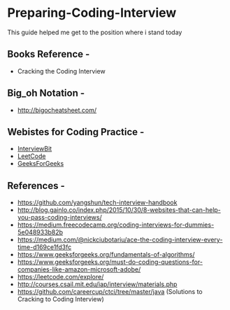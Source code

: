 # Preparing-Coding-Interview
This guide helped me get to the position where i stand today

## Books Reference -
* Cracking the Coding Interview

## Big_oh Notation -
* http://bigocheatsheet.com/

## Webistes for Coding Practice -
* [InterviewBit](https://www.interviewbit.com/)
* [LeetCode](https://leetcode.com/problemset/algorithms/)
* [GeeksForGeeks](https://www.geeksforgeeks.org/must-do-coding-questions-for-companies-like-amazon-microsoft-adobe/)

## References - 
* https://github.com/yangshun/tech-interview-handbook
* http://blog.gainlo.co/index.php/2015/10/30/8-websites-that-can-help-you-pass-coding-interviews/
* https://medium.freecodecamp.org/coding-interviews-for-dummies-5e048933b82b
* https://medium.com/@nickciubotariu/ace-the-coding-interview-every-time-d169ce1fd3fc
* https://www.geeksforgeeks.org/fundamentals-of-algorithms/
* https://www.geeksforgeeks.org/must-do-coding-questions-for-companies-like-amazon-microsoft-adobe/
* https://leetcode.com/explore/
* http://courses.csail.mit.edu/iap/interview/materials.php
* https://github.com/careercup/ctci/tree/master/java (Solutions to Cracking to Coding Interview)
